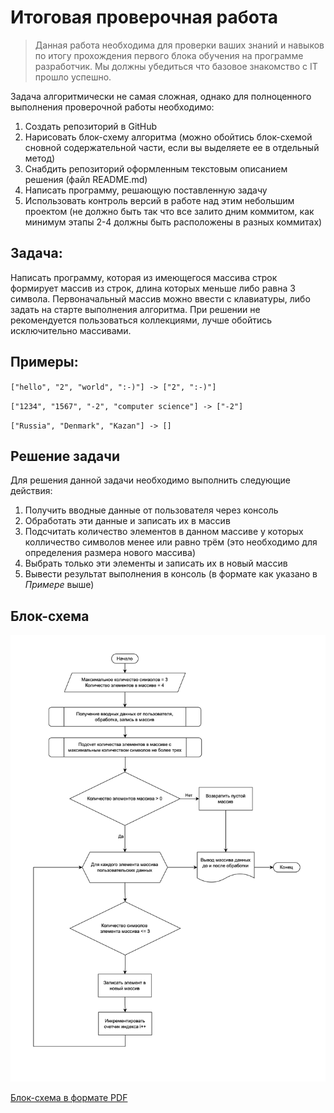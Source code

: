 # Итоговая проверочная работа

> Данная работа необходима для проверки ваших знаний и навыков по итогу прохождения первого блока обучения на программе разработчик. Мы должны убедиться что базовое знакомство с IT прошло успешно.

Задача алгоритмически не самая сложная, однако для полноценного выполнения проверочной работы необходимо:

1. Создать репозиторий в GitHub
2. Нарисовать блок-схему алгоритма (можно обойтись блок-схемой сновной содержательной части, если вы выделяете ее в отдельный метод)
3. Снабдить репозиторий оформленным текстовым описанием решения (файл README.md)
4. Написать программу, решающую поставленную задачу
5. Использовать контроль версий в работе над этим небольшим проектом (не должно быть так что все залито дним коммитом, как минимум этапы 2-4 должны быть расположены в разных коммитах)

## Задача:

Написать программу, которая из имеющегося массива строк формирует массив из строк, длина которых меньше либо равна 3 символа. Первоначальный массив можно ввести с клавиатуры, либо задать на старте выполнения алгоритма. При решении не рекомендуется пользоваться коллекциями, лучше обойтись исключительно массивами.

## Примеры:

`["hello", "2", "world", ":-)"] -> ["2", ":-)"]`

`["1234", "1567", "-2", "computer science"] -> ["-2"]`

`["Russia", "Denmark", "Kazan"] -> []`

## Решение задачи

Для решения данной задачи необходимо выполнить следующие действия:

1. Получить вводные данные от пользователя через консоль
2. Обработать эти данные и записать их в массив
3. Подсчитать количество элементов в данном массиве у которых колличество символов менее или равно трём (это необходимо для определения размера нового массива)
4. Выбрать только эти элементы и записать их в новый массив
5. Вывести результат выполнения в консоль (в формате как указано в *Примере* выше)

## Блок-схема

![Блок-схема](logic.png)

[Блок-схема в формате PDF](logic.pdf)